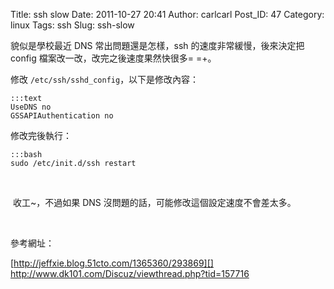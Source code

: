 Title: ssh slow
Date: 2011-10-27 20:41
Author: carlcarl
Post_ID: 47
Category: linux
Tags: ssh
Slug: ssh-slow

貌似是學校最近 DNS 常出問題還是怎樣，ssh 的速度非常緩慢，後來決定把 config 檔案改一改，改完之後速度果然快很多= =+。

修改 `/etc/ssh/sshd_config`，以下是修改內容：

	:::text
	UseDNS no
	GSSAPIAuthentication no


修改完後執行：

	:::bash
	sudo /etc/init.d/ssh restart

 

 收工~，不過如果 DNS 沒問題的話，可能修改這個設定速度不會差太多。

 

參考網址：

[http://jeffxie.blog.51cto.com/1365360/293869][]  
<http://www.dk101.com/Discuz/viewthread.php?tid=157716>  

  [http://jeffxie.blog.51cto.com/1365360/293869]: http://www.dk101.com/Discuz/viewthread.php?tid=157716
